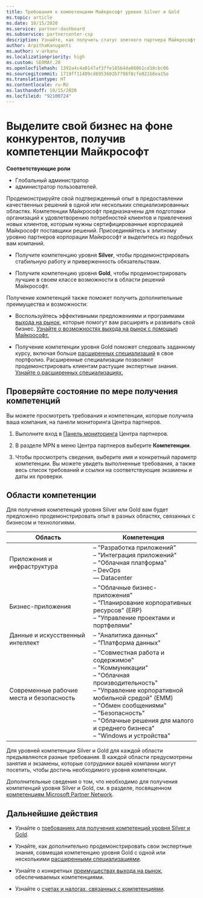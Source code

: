```yaml
---
title: Требования к компетенциям Майкрософт уровня Silver и Gold
ms.topic: article
ms.date: 10/15/2020
ms.service: partner-dashboard
ms.subservice: partnercenter-csp
description: Узнайте, как получить статус элитного партнера Майкрософт и привлечь новых клиентов, выполнив необходимые требования и став участником с уровнем компетенций Silver или Gold.
author: ArpithaKanuganti
ms.author: v-arkanu
ms.localizationpriority: high
ms.custom: SEOMAY.20
ms.openlocfilehash: 1392a4c4a0147af3ffe18564da08061cd10cbc06
ms.sourcegitcommit: 1719ff11409cd6953602b7798f8cfe821b8ea15e
ms.translationtype: HT
ms.contentlocale: ru-RU
ms.lasthandoff: 10/15/2020
ms.locfileid: "92100724"
---
```

# <a name="differentiate-your-business-by-attaining-microsoft-competencies"></a>Выделите свой бизнес на фоне конкурентов, получив компетенции Майкрософт

**Соответствующие роли**
- Глобальный администратор
- администратор пользователей.

Продемонстрируйте свой подтвержденный опыт в предоставлении качественных решений в одной или нескольких специализированных областях. Компетенции Майкрософт предназначены для подготовки организаций к удовлетворению потребностей клиентов и привлечения новых клиентов, которым нужны сертифицированные корпорацией Майкрософт поставщики решений. Присоединяйтесь к элитному уровню партнеров корпорации Майкрософт и выделитесь из подобных вам компаний.

- Получите компетенцию уровня **Silver**, чтобы продемонстрировать стабильную работу и приверженность обязательствам.

- Получите компетенцию уровня **Gold**, чтобы продемонстрировать лучшие в своем классе возможности в области решений Майкрософт.

Получение компетенций также поможет получить дополнительные преимущества и возможности:

- Воспользуйтесь эффективными предложениями и программами [выхода на рынок](mpn-learn-about-go-to-market-benefits.md), которые помогут вам расширять и развивать свой бизнес. [Узнайте о возможностях выхода на рынок с помощью Майкрософт.](https://partner.microsoft.com/solutions/go-to-market)

- Получение компетенции уровня Gold поможет следовать заданному курсу, включая больше [расширенных специализаций](advanced-specializations.md) в свое портфолио. Расширенные специализации позволяют продемонстрировать клиентам растущие экспертные знания. [Узнайте о расширенных специализациях.](https://partner.microsoft.com/membership/advanced-specialization)

## <a name="check-your-status-as-you-attain-a-competency"></a>Проверяйте состояние по мере получения компетенций

Вы можете просмотреть требования и компетенции, которые получила ваша компания, на панели мониторинга Центра партнеров.

1. Выполните вход в [Панель мониторинга](https://partner.microsoft.com/dashboard/home) Центра партнеров.

2. В разделе MPN в меню Центра партнеров выберите **Компетенции**.

3. Чтобы просмотреть сведения, выберите имя и конкретный параметр компетенции. Вы можете увидеть выполненные требования, а также весь список требований и ссылки на соответствующие экзамены и даты их проверки.

## <a name="competency-areas"></a>Области компетенции

Для получения компетенций уровня Silver или Gold вам будет предложено продемонстрировать опыт в разных областях, связанных с бизнесом и технологиями.

|**Область**            |**Компетенция**                    |
|--------------------|--------------------------------|
|Приложения и инфраструктура| – "Разработка приложений"<br/> – "Интеграция приложений"<br/> – "Облачная платформа"<br/> – DevOps<br/> — Datacenter |
|Бизнес-приложения | – "Облачные бизнес-приложения"</br> – "Планирование корпоративных ресурсов" (ERP)</br> – "Управление проектами и портфелями" |
|Данные и искусственный интеллект| – "Аналитика данных"<br/> – "Платформа данных" |
|Современные рабочие места и безопасность | – "Совместная работа и содержимое"<br/> – "Коммуникации"<br/> – "Облачная производительность"<br/> – "Управление корпоративной мобильной средой" (EMM)<br/> – "Обмен сообщениями"<br/> – "Безопасность"<br/> – "Облачные решения для малого и среднего бизнеса"<br/> – "Windows и устройства" |

Для уровней компетенции Silver и Gold для каждой области предъявляются разные требования. В каждой области предусмотрены занятия и экзамены, которые сотрудники вашей компании могут посетить, чтобы достичь необходимого уровня компетенции. 

Дополнительные сведения о том, что необходимо для получения компетенций уровня Silver и Gold, см. в разделе, посвященном [компетенциям Microsoft Partner Network](https://partner.microsoft.com/membership/competencies).

## <a name="next-steps"></a>Дальнейшие действия

- Узнайте о [требованиях для получения компетенций уровня Silver и Gold](https://partner.microsoft.com/membership/competencies).

- Узнайте, как дополнительно продемонстрировать свои экспертные знания, совмещая компетенцию уровня Gold с одной или несколькими [расширенными специализациями](advanced-specializations.md).

- Узнайте о конкретных [преимуществах выхода на рынок](mpn-learn-about-go-to-market-benefits.md), обеспечиваемых компетенциями.

- Узнайте о [счетах и налогах, связанных с компетенциями](mpn-view-print-maps-invoice.md).
